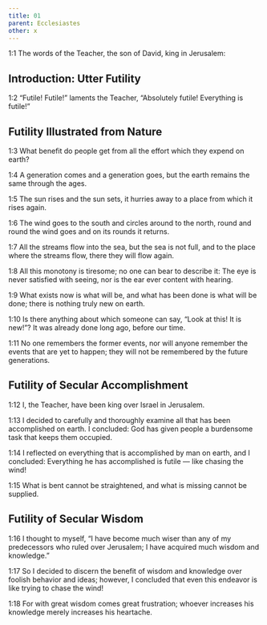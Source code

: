 ```yaml
---
title: 01
parent: Ecclesiastes
other: x
---
```


<a name="1:1">1:1</a> The words of the Teacher, the son of David, king in Jerusalem:

## Introduction: Utter Futility

<a name="1:2">1:2</a> “Futile! Futile!” laments the Teacher, “Absolutely futile! Everything is futile!”

## Futility Illustrated from Nature

<a name="1:3">1:3</a> What benefit do people get from all the effort which they expend on earth?

<a name="1:4">1:4</a> A generation comes and a generation goes, but the earth remains the same through the ages.

<a name="1:5">1:5</a> The sun rises and the sun sets, it hurries away to a place from which it rises again.

<a name="1:6">1:6</a> The wind goes to the south and circles around to the north, round and round the wind goes and on its rounds it returns.

<a name="1:7">1:7</a> All the streams flow into the sea, but the sea is not full, and to the place where the streams flow, there they will flow again.

<a name="1:8">1:8</a> All this monotony is tiresome; no one can bear to describe it: The eye is never satisfied with seeing, nor is the ear ever content with hearing.

<a name="1:9">1:9</a> What exists now is what will be, and what has been done is what will be done; there is nothing truly new on earth.

<a name="1:10">1:10</a> Is there anything about which someone can say, “Look at this! It is new!”? It was already done long ago, before our time.

<a name="1:11">1:11</a> No one remembers the former events, nor will anyone remember the events that are yet to happen; they will not be remembered by the future generations.

## Futility of Secular Accomplishment


<a name="1:12">1:12</a> I, the Teacher, have been king over Israel in Jerusalem.

<a name="1:13">1:13</a> I decided to carefully and thoroughly examine all that has been accomplished on earth. I concluded: God has given people a burdensome task that keeps them occupied.

<a name="1:14">1:14</a> I reflected on everything that is accomplished by man on earth, and I concluded: Everything he has accomplished is futile — like chasing the wind!

<a name="1:15">1:15</a> What is bent cannot be straightened, and what is missing cannot be supplied.

## Futility of Secular Wisdom


<a name="1:16">1:16</a> I thought to myself, “I have become much wiser than any of my predecessors who ruled over Jerusalem; I have acquired much wisdom and knowledge.”

<a name="1:17">1:17</a> So I decided to discern the benefit of wisdom and knowledge over foolish behavior and ideas; however, I concluded that even this endeavor is like trying to chase the wind!

<a name="1:18">1:18</a> For with great wisdom comes great frustration; whoever increases his knowledge merely increases his heartache.
